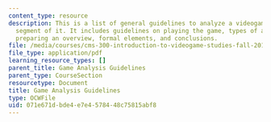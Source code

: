 ```yaml
---
content_type: resource
description: This is a list of general guidelines to analyze a videogame or a specific
  segment of it. It includes guidelines on playing the game, types of analysis, contextualization,
  preparing an overview, formal elements, and conclusions.
file: /media/courses/cms-300-introduction-to-videogame-studies-fall-2011/071e671dbde4e7e4578448c75815abf8_MITCMS_300F11_GameAnaGuide.pdf
file_type: application/pdf
learning_resource_types: []
parent_title: Game Analysis Guidelines
parent_type: CourseSection
resourcetype: Document
title: Game Analysis Guidelines
type: OCWFile
uid: 071e671d-bde4-e7e4-5784-48c75815abf8
---
```

